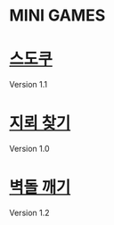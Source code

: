 MINI GAMES
===

# [스도쿠](https://mini-games.my-autowired.com/sudoku)
Version 1.1

# [지뢰 찾기](https://mini-games.my-autowired.com/minesweeper)
Version 1.0

# [벽돌 깨기](https://mini-games.my-autowired.com/brick-out)
Version 1.2
